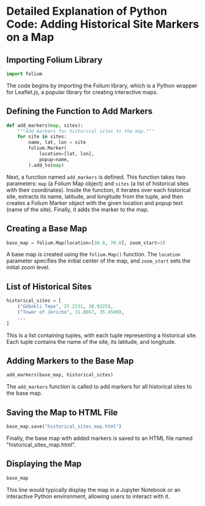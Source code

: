 







# Detailed Explanation of Python Code: Adding Historical Site Markers on a Map

## Importing Folium Library

```python
import folium
```

The code begins by importing the Folium library, which is a Python wrapper for Leaflet.js, a popular library for creating interactive maps.

## Defining the Function to Add Markers

```python
def add_markers(map, sites):
    """Add markers for historical sites to the map."""
    for site in sites:
        name, lat, lon = site
        folium.Marker(
            location=[lat, lon],
            popup=name,
        ).add_to(map)
```

Next, a function named `add_markers` is defined. This function takes two parameters: `map` (a Folium Map object) and `sites` (a list of historical sites with their coordinates). Inside the function, it iterates over each historical site, extracts its name, latitude, and longitude from the tuple, and then creates a Folium Marker object with the given location and popup text (name of the site). Finally, it adds the marker to the map.

## Creating a Base Map

```python
base_map = folium.Map(location=[30.0, 70.0], zoom_start=3)
```

A base map is created using the `folium.Map()` function. The `location` parameter specifies the initial center of the map, and `zoom_start` sets the initial zoom level.

## List of Historical Sites

```python
historical_sites = [
    ("Göbekli Tepe", 37.2231, 38.9225),
    ("Tower of Jericho", 31.8667, 35.4500),
    ...
]
```

This is a list containing tuples, with each tuple representing a historical site. Each tuple contains the name of the site, its latitude, and longitude.

## Adding Markers to the Base Map

```python
add_markers(base_map, historical_sites)
```

The `add_markers` function is called to add markers for all historical sites to the base map.

## Saving the Map to HTML File

```python
base_map.save("historical_sites_map.html")
```

Finally, the base map with added markers is saved to an HTML file named "historical_sites_map.html".

## Displaying the Map

```python
base_map
```

This line would typically display the map in a Jupyter Notebook or an interactive Python environment, allowing users to interact with it.
